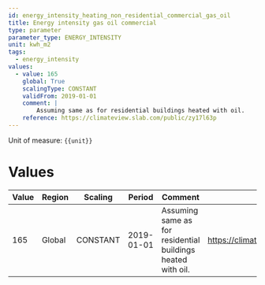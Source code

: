 ```yaml
---
id: energy_intensity_heating_non_residential_commercial_gas_oil
title: Energy intensity gas oil commercial
type: parameter
parameter_type: ENERGY_INTENSITY
unit: kwh_m2
tags:
  - energy_intensity
values:
  - value: 165
    global: True
    scalingType: CONSTANT
    validFrom: 2019-01-01
    comment: |
        Assuming same as for residential buildings heated with oil.
    reference: https://climateview.slab.com/public/zy17l63p
---
```



Unit of measure: `{{unit}}`


# Values


| Value | Region | Scaling | Period | Comment | Reference |
|-------|--------|---------|--------|---------|-----------|
| 165 | Global | CONSTANT | 2019-01-01 | Assuming same as for residential buildings heated with oil. | https://climateview.slab.com/public/zy17l63p |


